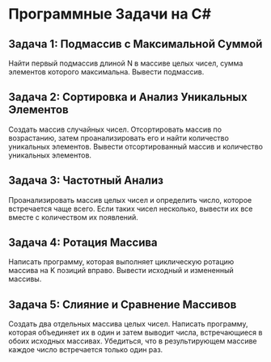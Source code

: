 
# Программные Задачи на C#

## Задача 1: Подмассив с Максимальной Суммой
Найти первый подмассив длиной N в массиве целых чисел, сумма элементов которого максимальна. Вывести подмассив.

## Задача 2: Сортировка и Анализ Уникальных Элементов
Создать массив случайных чисел. Отсортировать массив по возрастанию, затем проанализировать его и найти количество уникальных элементов. Вывести отсортированный массив и количество уникальных элементов.

## Задача 3: Частотный Анализ
Проанализировать массив целых чисел и определить число, которое встречается чаще всего. Если таких чисел несколько, вывести их все вместе с количеством их появлений.

## Задача 4: Ротация Массива
Написать программу, которая выполняет циклическую ротацию массива на K позиций вправо. Вывести исходный и измененный массивы.

## Задача 5: Слияние и Сравнение Массивов
Создать два отдельных массива целых чисел. Написать программу, которая объединяет их в один и затем выводит числа, встречающиеся в обоих исходных массивах. Убедиться, что в результирующем массиве каждое число встречается только один раз.
